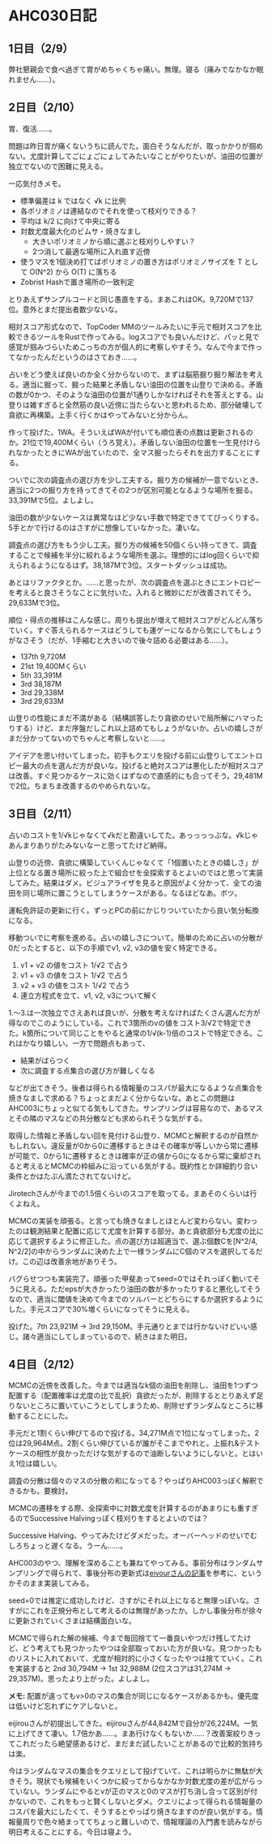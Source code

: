 # AHC030日記

## 1日目（2/9）

弊社懇親会で食べ過ぎて胃がめちゃくちゃ痛い。無理。寝る（痛みでなかなか眠れません……）。

## 2日目（2/10）

胃、復活……。

問題は昨日胃が痛くないうちに読んでた。面白そうなんだが、取っかかりが掴めない。尤度計算してごにょごにょしてみたいなことがやりたいが、油田の位置が独立でないので困難に見える。

一応気付きメモ。

- 標準偏差は k ではなく √k に比例
- 各ポリオミノは連結なのでそれを使って枝刈りできる？
- 平均は k/2 に向けて中央に寄る
- 対数尤度最大化のビムサ・焼きなまし
  - 大きいポリオミノから順に選ぶと枝刈りしやすい？
  - 2つ消して最適な場所に入れ直す近傍
- 使うマスを1個決め打てばポリオミノの置き方はポリオミノサイズを T として O(N^2) から O(T) に落ちる
- Zobrist Hashで置き場所の一致判定

とりあえずサンプルコードと同じ愚直をする。まあこれはOK。9,720Mで137位。意外とまだ提出者数少ないな。

相対スコア形式なので、TopCoder MMのツールみたいに手元で相対スコアを比較できるツールをRustで作ってみる。logスコアでも良いんだけど、パッと見で感覚が掴みづらいためこっちの方が個人的に考察しやすそう。なんで今まで作ってなかったんだというのはさておき……。

占いをどう使えば良いのか全く分からないので、まずは脳筋掘り掘り解法を考える。適当に掘って、掘った結果と矛盾しない油田の位置を山登りで決める。矛盾の数が0かつ、そのような油田の位置が1通りしかなければそれを答えとする。山登りは雑すぎると全然筋の良い近傍に当たらないと思われるため、部分破壊して貪欲に再構築。上手く行くかはやってみないと分からん。

作って投げた。1WA。そういえばWAが付いても順位表の点数は更新されるのか。21位で19,400Mくらい（うろ覚え）。矛盾しない油田の位置を一生見付けられなかったときにWAが出ていたので、全マス掘ったらそれを出力することにする。

ついでに次の調査点の選び方を少し工夫する。掘り方の候補が一意でないとき、適当に2つの掘り方を持ってきてその2つが区別可能となるような場所を掘る。33,391Mで5位。よしよし。

油田の数が少ないケースは異常なほど少ない手数で特定できててびっくりする。5手とかで行けるのはさすがに想像していなかった。凄いな。

調査点の選び方をもう少し工夫。掘り方の候補を50個くらい持ってきて、調査することで候補を半分に絞れるような場所を選ぶ。理想的にはlog回くらいで抑えられるようになるはず。38,187Mで3位。スタートダッシュは成功。

あとはリファクタとか。……と思ったが、次の調査点を選ぶときにエントロピーを考えると良さそうなことに気付いた。入れると微妙にだが改善されてそう。29,633Mで3位。

順位・得点の推移はこんな感じ。周りも提出が増えて相対スコアがどんどん落ちていく。すぐ答えられるケースはどうしても運ゲーになるから気にしてもしょうがなさそう（だが、1手縮むと大きいので後々詰める必要はある……）。

- 137th 9,720M
- 21st 19,400Mくらい
- 5th 33,391M
- 3rd 38,187M
- 3rd 29,338M
- 3rd 29,633M

山登りの性能にまだ不満がある（結構誤答したり貪欲のせいで局所解にハマったりする）けど、まだ序盤だしこれ以上詰めてもしょうがないか。占いの嬉しさがまだ分かってないのでちゃんと考察しないと……。

アイデアを思い付いてしまった。初手もクエリを投げる前に山登りしてエントロピー最大の点を選んだ方が良いな。投げると絶対スコアは悪化したが相対スコアは改善。すぐ見つかるケースに効くはずなので直感的にも合ってそう。29,481Mで2位。ちまちま改善するのやめられないな。

## 3日目（2/11）

占いのコストを1/√kじゃなくて√kだと勘違いしてた。あっっっっぶな。√kじゃあんまりありがたみないなーと思ってたけど納得。

山登りの近傍、貪欲に構築していくんじゃなくて「1個置いたときの嬉しさ」が上位となる置き場所に絞った上で組合せを全探索するとよいのではと思って実装してみた。結果はダメ。ビジュアライザを見ると原因がよく分かって、全ての油田を同じ場所に置こうとしてしまうケースがある。なるほどなあ。ボツ。

運転免許証の更新に行く。ずっとPCの前にかじりついていたから良い気分転換になる。

移動ついでに考察を進める。占いの嬉しさについて。簡単のために占いの分散が0だったとすると、以下の手順でv1, v2, v3の値を安く特定できる。

1. v1 + v2 の値をコスト 1/√2 で占う
2. v1 + v3 の値をコスト 1/√2 で占う
3. v2 + v3 の値をコスト 1/√2 で占う
4. 連立方程式を立て、v1, v2, v3について解く

1.～3.は一次独立でさえあれば良いが、分散を考えなければたくさん選んだ方が得なのでこのようにしている。これで3箇所のvの値をコスト3/√2で特定できた。k箇所について同じことをやると通常の1/√(k-1)倍のコストで特定できる。これはかなり嬉しい。一方で問題点もあって、

- 結果がばらつく
- 次に調査する点集合の選び方が難しくなる

などが出てきそう。後者は得られる情報量のコスパが最大になるような点集合を焼きなましで求める？ちょっとまだよく分からないな。あとこの問題はAHC003にちょっと似てる気もしてきた。サンプリングは容易なので、あるマスとその隣のマスなどの共分散なども求められそうな気がする。

取得した情報と矛盾しない回を見付ける山登り、MCMCと解釈するのが自然かもしれない。違反量が0から0に遷移するときはその確率が等しいから常に遷移が可能で、0から1に遷移するときは確率が正の値から0になるから常に棄却されると考えるとMCMCの枠組みに沿っている気がする。既約性とか詳細釣り合い条件とかはたぶん満たされてないけど。

Jirotechさんが今までの1.5倍くらいのスコアを取ってる。まあそのくらいは行くよねえ。

MCMCの実装を頑張る。と言っても焼きなましとほとんど変わらない。変わったのは観測結果と配置に応じて尤度を計算する部分。あと貪欲部分も尤度の比に応じて選択するように修正した。点の選び方は超適当で、選ぶ個数Cを[N^2/4, N^2/2]の中からランダムに決めた上で一様ランダムにC個のマスを選択してるだけ。この辺は改善余地がありそう。

バグらせつつも実装完了。頑張った甲斐あってseed=0ではそれっぽく動いてそうに見える。ただepsが大きかったり油田の数が多かったりすると悪化してそうなので、適当に閾値を決めて今までのソルバーとどちらにするか選択するようにした。手元スコアで30%増くらいになってそうに見える。

投げた。7th 23,921M -> 3rd 29,150M。手元通りとまでは行かないけどいい感じ。諸々適当にしてしまっているので、続きはまた明日。

## 4日目（2/12）

MCMCの近傍を改善した。今までは適当なk個の油田を削除し、油田を1つずつ配置する（配置確率は尤度の比で乱択）貪欲だったが、削除するととりあえず足りないところに置いていこうとしてしまうため、削除せずランダムなところに移動することにした。

手元だと1割くらい伸びてるので投げる。34,271M点で1位になってしまった。2位は29,964M点。2割くらい伸びているが誰がそこまでやれと。上振れ&テストケースの相性が良かっただけな気がするので油断しないようにしないと。とはいえ1位は嬉しい。

調査の分散は個々のマスの分散の和になってる？やっぱりAHC003っぽく解釈できるかも。要検討。

MCMCの遷移をする際、全探索中に対数尤度を計算するのがあまりにも重すぎるのでSuccessive Halvingっぽく枝刈りをするとよいのでは？

Successive Halving、やってみたけどダメだった。オーバーヘッドのせいでむしろちょっと遅くなる。うーん……。

AHC003のやつ、理解を深めることも兼ねてやってみる。事前分布はランダムサンプリングで得られて、事後分布の更新式は[eivourさんの記事](https://qiita.com/contramundum/items/b945400b81536df42d1a)を参考に、というかそのまま実装してみる。

seed=0では推定に成功したけど、さすがにそれ以上になると無理っぽいな。さすがにこれを正規分布として考えるのは無理があったか。しかし事後分布が徐々に更新されていくさまは結構面白いな。

MCMCで得られた解の候補、今まで毎回捨てて一番良いやつだけ残してたけど、どう考えても見つかったやつは全部取っておいた方が良いな。見つかったものリストに入れておいて、尤度が相対的に小さくなったやつは捨てていく。これを実装すると 2nd 30,794M -> 1st 32,988M (2位スコアは31,274M -> 29,357M)。思ったより上がった。よしよし。

**メモ:** 配置が違ってもv>0のマスの集合が同じになるケースがあるかも。優先度は低いけど忘れずにケアしないと。

eijirouさんが初提出してきた。eijirouさんが44,842Mで自分が26,224M。一気に上げてきて凄い。1.7倍かあ……。まあ行けなくもないか……？改善案絞りきってこれだったら絶望感あるけど、まだまだ試したいことがあるので比較的気持ちは楽。

今はランダムなマスの集合をクエリとして投げていて、これは明らかに無駄が大きそう。現状でも候補をいくつかに絞ってからなかなか対数尤度の差が広がらっていない。ランダムにやるとvが正のマスと0のマスが打ち消し合って区別が付かないので、これをもっと賢くしないとダメ。クエリによって得られる情報量のコスパを最大にしたくて、そうするとやっぱり焼きなますのが良い気がする。情報量周りで色々絡まっててちょっと難しいので、情報理論の入門書を読みながら明日考えることにする。今日は寝よう。
